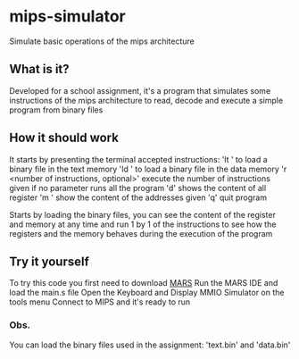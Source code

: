 # mips-simulator
Simulate basic operations of the mips architecture

## What is it?
Developed for a school assignment, it's a program that simulates some
instructions of the mips architecture to read, decode and execute a simple
program from binary files

## How it should work
It starts by presenting the terminal accepted instructions:
'lt <name of the file>' to load a binary file in the text memory
'ld <name of the file>' to load a binary file in the data memory
'r <number of instructions, optional>' execute the number of instructions given
                                     if no parameter runs all the program
'd' shows the content of all register
'm <initial address> <number of addresses>' show the content of the addresses given
'q' quit program

Starts by loading the binary files, you can see the content of the register
and memory at any time and run 1 by 1 of the instructions to see how the
registers and the memory behaves during the execution of the program

## Try it yourself
To try this code you first need to download [MARS](http://courses.missouristate.edu/KenVollmar/MARS/download.htm)
Run the MARS IDE and load the main.s file
Open the Keyboard and Display MMIO Simulator on the tools menu
Connect to MIPS and it's ready to run

### Obs.
You can load the binary files used in the assignment:
'text.bin' and 'data.bin'
